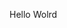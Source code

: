 Hello Wolrd

































































































































































































































































































































































































































































































































































































































